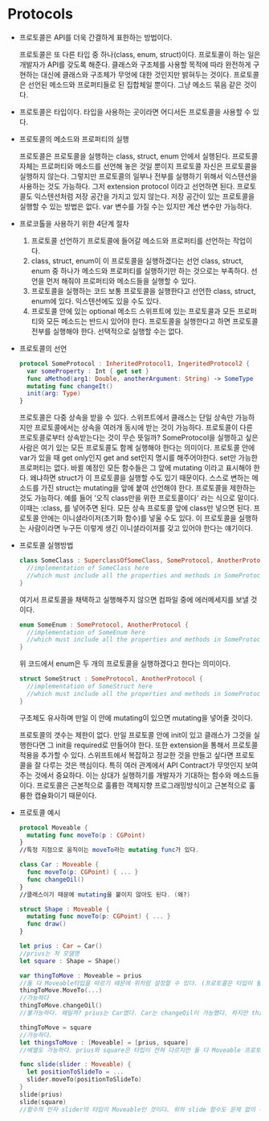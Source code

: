 # Protocols

* 프로토콜은 API를 더욱 간결하게 표한하는 방법이다.

  프로토콜은 또 다른 타입 중 하나(class, enum, struct)이다. 프로토콜이 하는 일은 개발자가 API를 갖도록 해준다. 클래스와 구조체를 사용할 목적에 따라 완전하게 구현하는 대신에 클래스와 구조체가 무엇에 대한 것인지만 밝혀두는 것이다. 프로토콜은 선언된 메소드와 프로퍼티들로 된 집합체일 뿐이다. 그냥 메소드 묶음 같은 것이다. 

* 프로토콜은 타입이다.
  타입을 사용하는 곳이라면 어디서든 프로토콜을 사용할 수 있다.  

* 프로토콜의 메소드와 프로퍼티의 실행

  프로토콜은 프로토콜을 실행하는 class, struct, enum 안에서 실행된다. 프로토콜 자체는 프로퍼티와 메소드를 선언해 놓은 것일 뿐이지 프로토콜 자신은 프로토콜을 실행하지 않는다. 그렇지만 프로토콜의 일부나 전부를 실행하기 위해서 익스텐션을 사용하는 것도 가능하다. 그저 extension protocol 이라고 선언하면 된다. 프로토콜도 익스텐션처럼 저장 공간을 가지고 있지 않는다. 저장 공간이 있는 프로토콜을 실행할 수 있는 방법은 없다. var 변수를 가질 수는 있지만 계산 변수만 가능하다. 

* 프로코톨을 사용하기 위한 4단계 절차
  1. 프로토콜 선언하기 
     프로토콜에 들어갈 메소드와 프로퍼티를 선언하는 작업이다.
  2. class, struct, enum이 이 프로토콜을 실행하겠다는 선언
     class, struct, enum 중 하나가 메소드와 프로퍼티를 실행하기만 하는 것으로는 부족하다. 선언을 먼저 해줘야 프로퍼티와 메소드들을 실행할 수 있다.
  3. 프로토콜을 실행하는 코드 
     보통 프로토콜을 실행한다고 선언한 class, struct, enum에 있다. 익스텐션에도 있을 수도 있다. 
  4. 프로토콜 안에 있는 optional 메소드 
     스위프트에 있는 프로토콜과 모든 프로퍼티와 모든 메소드는 반드시 있어야 한다. 프로토콜을 실행한다고 하면 프로토콜 전부를 실행해야 한다. 선택적으로 실행할 수는 없다. 

* 프로토콜의 선언 

  ``` swift
  protocol SomeProtocol : InheritedProtocol1, IngeritedProtocol2 {
    var someProperty : Int { get set }
    func aMethod(arg1: Double, anotherArgument: String) -> SomeType
    mutating func changeIt()
    init(arg: Type)
  }
  ```
  
  프로토콜은 다중 상속을 받을 수 있다. 스위프트에서 클래스는 단일 상속만 가능하지만 프로토콜에서는 상속을 여러개 동시에 받는 것이 가능하다. 프로토콜이 다른 프로토콜로부터 상속받는다는 것이 무슨 뜻일까? SomeProtocol을 실행하고 싶은 사람은 여기 있는 모든 프로토콜도 함께 실행해야 한다는 의미이다. 프로토콜 안에 var가 있을 때 get only인지 get and set인지 명시를 해주어야한다. set만 가능한 프로퍼티는 없다. 바뀔 예정인 모든 함수들은 그 앞에 mutating 이라고 표시해야 한다. 왜냐하면 struct가 이 프로토콜을 실행할 수도 있기 때문이다. 스스로 변하는 메소드를 가진 struct는 mutating을 앞에 붙여 선언해야 한다. 프로토콜을 제한하는 것도 가능하다. 예를 들어 '오직 class만을 위한 프로토콜이다' 라는 식으로 말이다. 이때는 :class, 를 넣어주면 된다. 모든 상속 프로토콜 앞에 class만 넣으면 된다. 프로토콜 안에는 이니셜라이저(초기화 함수)를 넣울 수도 있다. 이 프로토콜을 실행하는 사람이라면 누구든 이렇게 생긴 이니셜라이져를 갖고 있어야 한다는 얘기이다. 

* 프로토콜 실행방법

  ```swift
  class SomeClass : SuperclassOfSomeClass, SomeProtocol, AnotherProtocol {
    //implementation of SomeClass here
    //which must include all the properties and methods in SomeProtocol & AnotherProtocol
  }
  ```

  여기서 프로토콜을 채택하고 실행해주지 않으면 컴파일 중에 에러메세지를 보낼 것이다.

  ```swift
  enum SomeEnum : SomeProtocol, AnotherProtocol {
    //implementation of SomeEnum here
    //which must include all the properties and methods in SomeProtocol & AnotherProtocol
  }
  ```

  위 코드에서 enum은 두 개의 프로토콜을 실행하겠다고 한다는 의미이다. 

  ```swift
  struct SomeStruct : SomeProtocol, AnotherProtocol {
    //implementation of SomeStruct here
    //which must include all the properties and methods in SomeProtocol & AnotherProtocol
  }
  ```

  구초체도 유사하며 만일 이 안에 mutating이 있으면 mutating을 넣어줄 것이다. 


  프로토콜의 갯수는 제한이 없다. 만일 프로토콜 안에 init이 있고 클래스가 그것을 실행한다면 그 init을 required로 만들어야 한다. 또한 extension을 통해서 프로토콜 적용을 추가할 수 있다. 스위프트에서 복잡하고 정교한 것을 만들고 싶다면 프로토콜을 잘 다루는 것은 핵심이다. 특히 여러 관계에서 API Contract가 무엇인지 보여주는 것에서 중요하다. 이는 상대가 실행하기를 개발자가 기대하는 함수와 메소드들이다. 프로토콜은 근본적으로 훌륭한 객체지향 프로그래밍방식이고 근본적으로 훌륭한 캡슐화이기 때문이다. 

* 프로토콜 예시

  ```swift
  protocol Moveable {
    mutating func moveTo(p : CGPoint)
  }
  //특정 지점으로 움직이는 moveTo라는 mutating func가 있다. 
  
  class Car : Moveable {
    func moveTo(p: CGPoint) { ... }
    func changeOil()
  }
  //클래스이기 때문에 mutating을 붙이지 않아도 된다. (왜?)
  
  struct Shape : Moveable {
    mutating func moveTo(p: CGPoint) { ... }
    func draw()
  }
  
  let prius : Car = Car()
  //prius는 차 모델명
  let square : Shape = Shape()
  
  var thingToMove : Moveable = prius
  //둘 다 Moveable타입을 따르기 때문에 위처럼 설정할 수 있다. (프로토콜은 타입이 될 수 있다.)
  thingToMove.MoveTo(...)
  //가능하다 
  thingToMove.changeOil()
  //불가능하다. 왜일까? prius는 Car였다. Car는 changeOil이 가능했다. 하지만 thingToMove는 Car가 아니라 Moveable이기 때문에 움직이는 방법만 알고있다. changeOil()과는 전혀 상관이 없다. 
  
  thingToMove = square
  //가능하다. 
  let thingsToMove : [Moveable] = [prius, square]
  //배열도 가능하다. prius와 square은 타입이 전혀 다르지만 둘 다 Moveable 프로토콜을 따르기 때문에 배열로 묶을 수 있다. 
  
  func slide(slider : Moveable) {
    let positionToSlideTo = ...
    slider.moveTo(positionToSlideTo)
  }
  slide(prius)
  slide(square)
  //함수의 인자 slider의 타입이 Moveable인 것이다. 위의 slide 함수도 문제 없이 작동한다. 
  ```

  

